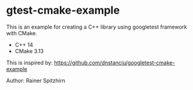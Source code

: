 # gtest-cmake-example
This is an example for creating a C++ library using googletest framework with CMake.
- C++ 14
- CMake 3.13

This is inspired by:
https://github.com/dnstanciu/googletest-cmake-example

Author: Rainer Spitzhirn
